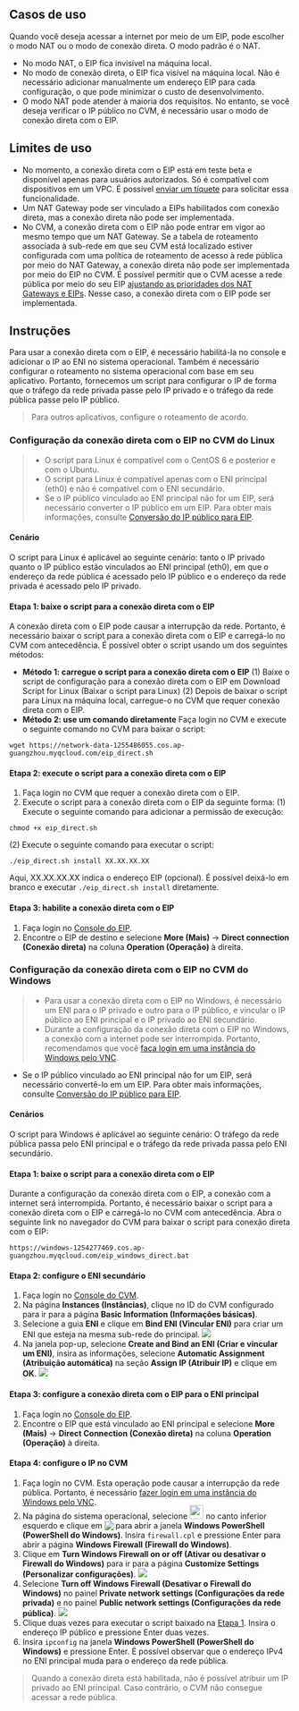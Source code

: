 ## Casos de uso
Quando você deseja acessar a internet por meio de um EIP, pode escolher o modo NAT ou o modo de conexão direta. O modo padrão é o NAT.
- No modo NAT, o EIP fica invisível na máquina local.
- No modo de conexão direta, o EIP fica visível na máquina local. Não é necessário adicionar manualmente um endereço EIP para cada configuração, o que pode minimizar o custo de desenvolvimento.
- O modo NAT pode atender à maioria dos requisitos. No entanto, se você deseja verificar o IP público no CVM, é necessário usar o modo de conexão direta com o EIP.

## Limites de uso
- No momento, a conexão direta com o EIP está em teste beta e disponível apenas para usuários autorizados. Só é compatível com dispositivos em um VPC. É possível [enviar um tíquete](https://console.cloud.tencent.com/workorder/category) para solicitar essa funcionalidade.
- Um NAT Gateway pode ser vinculado a EIPs habilitados com conexão direta, mas a conexão direta não pode ser implementada.
- No CVM, a conexão direta com o EIP não pode entrar em vigor ao mesmo tempo que um NAT Gateway. Se a tabela de roteamento associada à sub-rede em que seu CVM está localizado estiver configurada com uma política de roteamento de acesso à rede pública por meio do NAT Gateway, a conexão direta não pode ser implementada por meio do EIP no CVM. É possível permitir que o CVM acesse a rede pública por meio do seu EIP [ajustando as prioridades dos NAT Gateways e EIPs](https://intl.cloud.tencent.com/document/product/1015/32734). Nesse caso, a conexão direta com o EIP pode ser implementada.

## Instruções
Para usar a conexão direta com o EIP, é necessário habilitá-la no console e adicionar o IP ao ENI no sistema operacional. Também é necessário configurar o roteamento no sistema operacional com base em seu aplicativo. Portanto, fornecemos um script para configurar o IP de forma que o tráfego da rede privada passe pelo IP privado e o tráfego da rede pública passe pelo IP público.
>Para outros aplicativos, configure o roteamento de acordo.
>
### Configuração da conexão direta com o EIP no CVM do Linux
>
>- O script para Linux é compatível com o CentOS 6 e posterior e com o Ubuntu.
>- O script para Linux é compatível apenas com o ENI principal (eth0) e não é compatível com o ENI secundário.
>- Se o IP público vinculado ao ENI principal não for um EIP, será necessário converter o IP público em um EIP. Para obter mais informações, consulte [Conversão do IP público para EIP](https://intl.cloud.tencent.com/document/product/213/16586#converting-public-ip-to-eip).

#### Cenário
O script para Linux é aplicável ao seguinte cenário: tanto o IP privado quanto o IP público estão vinculados ao ENI principal (eth0), em que o endereço da rede pública é acessado pelo IP público e o endereço da rede privada é acessado pelo IP privado.

#### Etapa 1: baixe o script para a conexão direta com o EIP
A conexão direta com o EIP pode causar a interrupção da rede. Portanto, é necessário baixar o script para a conexão direta com o EIP e carregá-lo no CVM com antecedência. É possível obter o script usando um dos seguintes métodos:
- **Método 1: carregue o script para a conexão direta com o EIP**
 (1) Baixe o script de configuração para a conexão direta com o EIP em Download Script for Linux (Baixar o script para Linux)
 (2) Depois de baixar o script para Linux na máquina local, carregue-o no CVM que requer conexão direta com o EIP.
- **Método 2: use um comando diretamente**
Faça login no CVM e execute o seguinte comando no CVM para baixar o script:
```
wget https://network-data-1255486055.cos.ap-guangzhou.myqcloud.com/eip_direct.sh
```

#### Etapa 2: execute o script para a conexão direta com o EIP
1. Faça login no CVM que requer a conexão direta com o EIP.
2. Execute o script para a conexão direta com o EIP da seguinte forma:
 (1) Execute o seguinte comando para adicionar a permissão de execução:
```
chmod +x eip_direct.sh
```
 (2) Execute o seguinte comando para executar o script:
```
./eip_direct.sh install XX.XX.XX.XX
```
Aqui, XX.XX.XX.XX indica o endereço EIP (opcional). É possível deixá-lo em branco e executar `./eip_direct.sh install` diretamente.

#### Etapa 3: habilite a conexão direta com o EIP
1. Faça login no [Console do EIP](https://console.cloud.tencent.com/cvm/eip?rid=1).
2. Encontre o EIP de destino e selecione **More (Mais)** -> **Direct connection (Conexão direta)** na coluna **Operation (Operação)** à direita.


### Configuração da conexão direta com o EIP no CVM do Windows
>
>- Para usar a conexão direta com o EIP no Windows, é necessário um ENI para o IP privado e outro para o IP público, e vincular o IP público ao ENI principal e o IP privado ao ENI secundário.
>- Durante a configuração da conexão direta com o EIP no Windows, a conexão com a internet pode ser interrompida. Portanto, recomendamos que você [faça login em uma instância do Windows pelo VNC](https://intl.cloud.tencent.com/document/product/213/32496).
- Se o IP público vinculado ao ENI principal não for um EIP, será necessário convertê-lo em um EIP. Para obter mais informações, consulte [Conversão do IP público para EIP](https://intl.cloud.tencent.com/document/product/213/16586#converting-public-ip-to-eip).

#### Cenários
O script para Windows é aplicável ao seguinte cenário: O tráfego da rede pública passa pelo ENI principal e o tráfego da rede privada passa pelo ENI secundário.

#### Etapa 1: baixe o script para a conexão direta com o EIP<span id="step1" />
Durante a configuração da conexão direta com o EIP, a conexão com a internet será interrompida. Portanto, é necessário baixar o script para a conexão direta com o EIP e carregá-lo no CVM com antecedência.
Abra o seguinte link no navegador do CVM para baixar o script para conexão direta com o EIP:
```
https://windows-1254277469.cos.ap-guangzhou.myqcloud.com/eip_windows_direct.bat
```

#### Etapa 2: configure o ENI secundário
1. Faça login no [Console do CVM](https://console.cloud.tencent.com/cvm/overview).
2. Na página **Instances (Instâncias)**, clique no ID do CVM configurado para ir para a página **Basic Information (Informações básicas)**.
3. Selecione a guia **ENI** e clique em **Bind ENI (Vincular ENI)** para criar um ENI que esteja na mesma sub-rede do principal.
![](https://main.qcloudimg.com/raw/2da530f15e824ff99858f08397687cf6.png)
4. Na janela pop-up, selecione **Create and Bind an ENI (Criar e vincular um ENI)**, insira as informações, selecione **Automatic Assignment (Atribuição automática)** na seção **Assign IP (Atribuir IP)** e clique em **OK**.
![](https://main.qcloudimg.com/raw/cb6fe49d3bbefd792355ade6e62f29f3.png)

#### Etapa 3: configure a conexão direta com o EIP para o ENI principal
1. Faça login no [Console do EIP](https://console.cloud.tencent.com/cvm/eip?rid=1).
2. Encontre o EIP que está vinculado ao ENI principal e selecione **More (Mais)** -> **Direct Connection (Conexão direta)** na coluna **Operation (Operação)** à direita.

#### Etapa 4: configure o IP no CVM
1. Faça login no CVM. Esta operação pode causar a interrupção da rede pública. Portanto, é necessário [fazer login em uma instância do Windows pelo VNC](https://intl.cloud.tencent.com/document/product/213/32496).
2. Na página do sistema operacional, selecione <img src="https://main.qcloudimg.com/raw/87d894e564b7e837d9f478298cf2e292.png" style="margin:-3px 0px;width:25px"> no canto inferior esquerdo e clique em <img src="https://main.qcloudimg.com/raw/f0c84862ef30956c201c3e7c85a26eec.png" style="margin: -3px 0px;"> para abrir a janela **Windows PowerShell (PowerShell do Windows)**. Insira `firewall.cpl` e pressione Enter para abrir a página **Windows Firewall (Firewall do Windows)**.
3. Clique em **Turn Windows Firewall on or off (Ativar ou desativar o Firewall do Windows)** para ir para a página **Customize Settings (Personalizar configurações)**.
![](https://main.qcloudimg.com/raw/e6d6a44be911ec5f60a6205b6f47a2c7.png)
4. Selecione **Turn off Windows Firewall (Desativar o Firewall do Windows)** no painel **Private network settings (Configurações da rede privada)** e no painel **Public network settings (Configurações da rede pública)**.
![](https://main.qcloudimg.com/raw/cdb7703dec781e98101f7f3fd7ecf71f.png)
5. Clique duas vezes para executar o script baixado na [Etapa 1](#step1). Insira o endereço IP público e pressione Enter duas vezes.
6. Insira `ipconfig` na janela **Windows PowerShell (PowerShell do Windows)** e pressione Enter. É possível observar que o endereço IPv4 no ENI principal muda para o endereço da rede pública.

>Quando a conexão direta está habilitada, não é possível atribuir um IP privado ao ENI principal. Caso contrário, o CVM não consegue acessar a rede pública.

